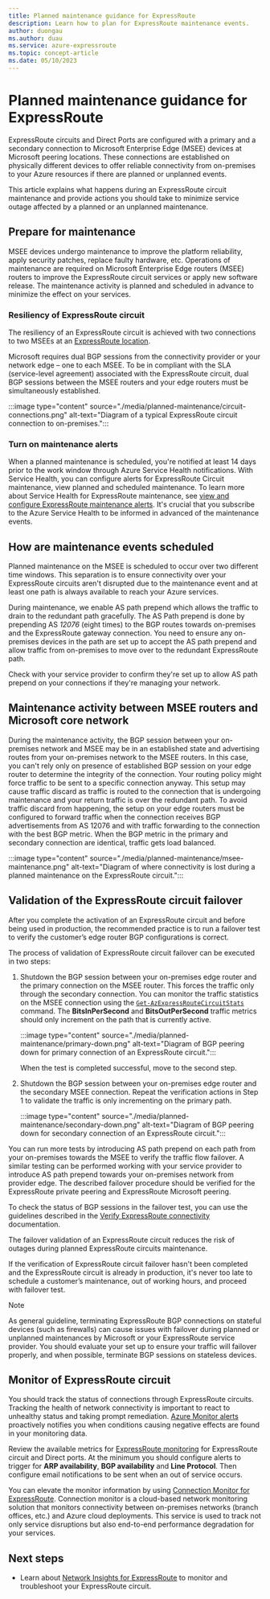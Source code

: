 ```yaml
---
title: Planned maintenance guidance for ExpressRoute
description: Learn how to plan for ExpressRoute maintenance events.
author: duongau
ms.author: duau
ms.service: azure-expressroute
ms.topic: concept-article
ms.date: 05/10/2023
---
```


# Planned maintenance guidance for ExpressRoute

ExpressRoute circuits and Direct Ports are configured with a primary and a secondary connection to Microsoft Enterprise Edge (MSEE) devices at Microsoft peering locations. These connections are established on physically different devices to offer reliable connectivity from on-premises to your Azure resources if there are planned or unplanned events.

This article explains what happens during an ExpressRoute circuit maintenance and provide actions you should take to minimize service outage affected by a planned or an unplanned maintenance.

## Prepare for maintenance

MSEE devices undergo maintenance to improve the platform reliability, apply security patches, replace faulty hardware, etc. Operations of maintenance are required on Microsoft Enterprise Edge routers (MSEE) routers to improve the ExpressRoute circuit services or apply new software release. The maintenance activity is planned and scheduled in advance to minimize the effect on your services.

### Resiliency of ExpressRoute circuit

The resiliency of an ExpressRoute circuit is achieved with two connections to two MSEEs at an [ExpressRoute location](expressroute-locations.md#expressroute-locations). 

Microsoft requires dual BGP sessions from the connectivity provider or your network edge – one to each MSEE. To be in compliant with the SLA (service-level agreement) associated with the ExpressRoute circuit, dual BGP sessions between the MSEE routers and your edge routers must be simultaneously established. 

:::image type="content" source="./media/planned-maintenance/circuit-connections.png" alt-text="Diagram of a typical ExpressRoute circuit connection to on-premises.":::

### Turn on maintenance alerts
 
When a planned maintenance is scheduled, you're notified at least 14 days prior to the work window through Azure Service Health notifications. With Service Health, you can configure alerts for ExpressRoute Circuit maintenance, view planned and scheduled maintenance. To learn more about Service Health for ExpressRoute maintenance, see [view and configure ExpressRoute maintenance alerts](maintenance-alerts.md). It's crucial that you subscribe to the Azure Service Health to be informed in advanced of the maintenance events. 

## How are maintenance events scheduled 

Planned maintenance on the MSEE is scheduled to occur over two different time windows. This separation is to ensure connectivity over your ExpressRoute circuits aren't disrupted due to the maintenance event and at least one path is always available to reach your Azure services. 

During maintenance, we enable AS path prepend which allows the traffic to drain to the redundant path gracefully. The AS Path prepend is done by prepending AS *12076* (eight times) to the BGP routes towards on-premises and the ExpressRoute gateway connection. 
You need to ensure any on-premises devices in the path are set up to accept the AS path prepend and allow traffic from on-premises to move over to the redundant ExpressRoute path.

Check with your service provider to confirm they're set up to allow AS path prepend on your connections if they're managing your network.

## Maintenance activity between MSEE routers and Microsoft core network

During the maintenance activity, the BGP session between your on-premises network and MSEE may be in an established state and advertising routes from your on-premises network to the MSEE routers. In this case, you can't rely only on presence of established BGP session on your edge router to determine the integrity of the connection. Your routing policy might force traffic to be sent to a specific connection anyway. This setup may cause traffic discard as traffic is routed to the connection that is undergoing maintenance and your return traffic is over the redundant path. To avoid traffic discard from happening, the setup on your edge routers must be configured to forward traffic when the connection receives BGP advertisements from AS 12076 and with traffic forwarding to the connection with the best BGP metric. When the BGP metric in the primary and secondary connection are identical, traffic gets load balanced.

:::image type="content" source="./media/planned-maintenance/msee-maintenance.png" alt-text="Diagram of where connectivity is lost during a planned maintenance on the ExpressRoute circuit.":::

##	Validation of the ExpressRoute circuit failover

After you complete the activation of an ExpressRoute circuit and before being used in production, the recommended practice is to run a failover test to verify the customer’s edge router BGP configurations is correct.

The process of validation of ExpressRoute circuit failover can be executed in two steps:

1. Shutdown the BGP session between your on-premises edge router and the primary connection on the MSEE router. This forces the traffic only through the secondary connection. You can monitor the traffic statistics on the MSEE connection using the [`Get-AzExpressRouteCircuitStats`](expressroute-troubleshooting-expressroute-overview.md#confirm-the-traffic-flow) command. The **BitsInPerSecond** and **BitsOutPerSecond** traffic metrics should only increment on the path that is currently active.  

    :::image type="content" source="./media/planned-maintenance/primary-down.png" alt-text="Diagram of BGP peering down for primary connection of an ExpressRoute circuit.":::

    When the test is completed successful, move to the second step.

1. Shutdown the BGP session between your on-premises edge router and the secondary MSEE connection. Repeat the verification actions in Step 1 to validate the traffic is only incrementing on the primary path.

    :::image type="content" source="./media/planned-maintenance/secondary-down.png" alt-text="Diagram of BGP peering down for secondary connection of an ExpressRoute circuit.":::

You can run more tests by introducing AS path prepend on each path from your on-premises towards the MSEE to verify the traffic flow failover. A similar testing can be performed working with your service provider to introduce AS path prepend towards your on-premises network from provider edge. The described failover procedure should be verified for the ExpressRoute private peering and ExpressRoute Microsoft peering.

To check the status of BGP sessions in the failover test, you can use the guidelines described in the [Verify ExpressRoute connectivity](expressroute-troubleshooting-expressroute-overview.md) documentation.

The failover validation of an ExpressRoute circuit reduces the risk of outages during planned ExpressRoute circuits maintenance.

If the verification of ExpressRoute circuit failover hasn't been completed and the ExpressRoute circuit is already in production, it's never too late to schedule a customer’s maintenance, out of working hours, and proceed with failover test. 

> [!NOTE]
> As general guideline, terminating ExpressRoute BGP connections on stateful devices (such as firewalls) can cause issues with failover during planned or unplanned maintenances by Microsoft or your ExpressRoute service provider. You should evaluate your set up to ensure your traffic will failover properly, and when possible, terminate BGP sessions on stateless devices.

##	Monitor of ExpressRoute circuit

You should track the status of connections through ExpressRoute circuits. Tracking the health of network connectivity is important to react to unhealthy status and taking prompt remediation. [Azure Monitor alerts](monitor-expressroute.md)  proactively notifies you when conditions causing negative effects are found in your monitoring data.

Review the available metrics for [ExpressRoute monitoring](expressroute-monitoring-metrics-alerts.md) for ExpressRoute circuit and Direct ports. At the minimum you should configure alerts to trigger for **ARP availability**, **BGP availability** and **Line Protocol**. Then configure email notifications to be sent when an out of service occurs.  

You can elevate the monitor information by using [Connection Monitor for ExpressRoute](how-to-configure-connection-monitor.md). Connection monitor is a cloud-based network monitoring solution that monitors connectivity between on-premises networks (branch offices, etc.) and Azure cloud deployments. This service is used to track not only service disruptions but also end-to-end performance degradation for your services.

## Next steps

* Learn about [Network Insights for ExpressRoute](expressroute-network-insights.md) to monitor and troubleshoot your ExpressRoute circuit.
